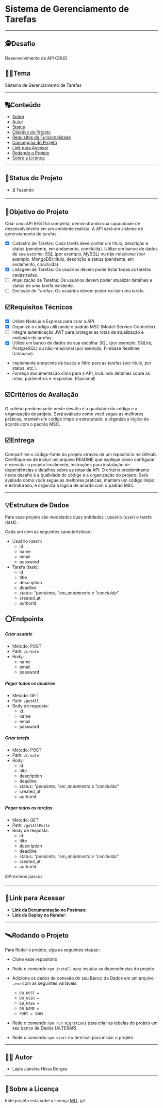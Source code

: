 # Sistema de Gerenciamento de Tarefas

---

## 🕵Desafio

Desenvolvimento de API CRUD

## 🧑‍🚀Tema

Sistema de Gerenciamento de Tarefas

---

## 🔠Conteúdo

<!--ts-->

* [Sobre](#sobre)
* [Autor](#👩🏾-autor)
* [Status](#status)
* [Objetivo do Projeto](#objetivo-do-projeto)
* [Requisitos de Funcionalidade](#requisitos-de-funcionalidade)
* [Concepção do Projeto](#concepcao-do-projeto)
* [Link para Acessar](#link-para-acessar)
* [Rodando o Projeto](#rodando-o-projeto)
* [Sobre a Licença](#sobre-a-licença)

<!--te-->

---

## 🧭Status do Projeto

- ⏳ Fazendo

---

## 🎯Objetivo do Projeto

Criar uma API RESTful completa, demonstrando sua capacidade de desenvolvimento em um ambiente realista. A API será um sistema de gerenciamento de tarefas.

- [X] Cadastro de Tarefas: Cada tarefa deve conter um título, descrição e status (pendente, em andamento, concluída).
  Utilize um banco de dados de sua escolha: SQL (por exemplo, MySQL) ou não-relacional (por exemplo, MongoDB).título, descrição e status (pendente, em andamento, concluída).
- [X] Listagem de Tarefas: Os usuários devem poder listar todas as tarefas cadastradas.
- [ ] Atualização de Tarefas: Os usuários devem poder atualizar detalhes e status de uma tarefa existente.
- [ ] Exclusão de Tarefas: Os usuários devem poder excluir uma tarefa.

## ☑️Requisitos Técnicos

- [X] Utilize Node.js e Express para criar a API.
- [X] Organize o código utilizando o padrão MSC (Model-Service-Controller).
- [ ] Integre autenticação JWT para proteger as rotas de atualização e exclusão de tarefas.
- [X] Utilize um banco de dados de sua escolha: SQL (por exemplo, SQLite, PostgreSQL) ou não-relacional (por exemplo, Firebase Realtime Database).

- Implemente endpoints de busca e filtro para as tarefas (por título, por status, etc.).
- Forneça documentação clara para a API, incluindo detalhes sobre as rotas, parâmetros e respostas. (Opcional)

## ☑️Critérios de Avaliação

O critério predominante neste desafio é a qualidade do código e a organização do projeto. Será avaliado como você segue as melhores práticas, mantém um código limpo e estruturado, e organiza a lógica de acordo com o padrão MSC.

## ☑️Entrega

Compartilhe o código-fonte do projeto através de um repositório no GitHub. Certifique-se de incluir um arquivo README que explique como configurar e executar o projeto localmente, instruções para instalação de dependências e detalhes sobre as rotas da API. O critério predominante neste desafio é a qualidade do código e a organização do projeto. Será avaliado como você segue as melhores práticas, mantém um código limpo e estruturado, e organiza a lógica de acordo com o padrão MSC.

---

## 💡Estrutura de Dados

Para esse projeto são modelados duas entidades : usuário (user) e tarefa (task).

Cada um com as seguintes características :

- Usuário (user):
  - id
  - name
  - email
  - password
- Tarefa (task):
  - id
  - title
  - description
  - deadline
  - status: *"pendente, "em_andamento e "concluída"*
  - created_at
  - authorId

## ⭕Endpoints



##### Criar usuário





* Método: POST
* Path: `/create`
* Body:
  - name
  - email
  - password

##### Pegar todos os usuários

* Método: GET
* Path: `/getAll`
* Body de resposta:
  - id
  - name
  - email
  - password


##### Criar tarefa

* Método: POST
* Path: `/create`
* Body:
  * id
  * tilte
  * description
  * deadline
  * status: *"pendente, "em_andamento e "concluída"*
  * created_at
  * authorId


##### Pegar todas as tarefas

* Método: GET
* Path: `/getAllPosts`
* Body de resposta:
  * id
  * tilte
  * description
  * deadline
  * status: *"pendente, "em_andamento e "concluída"*
  * created_at
  * authorId


☑️Próximos passos

---

## 🔗Link para Acessar

- **Link da Documentação no Postman:**
- **Link do Deploy no Render:**

---

## 🛰Rodando o Projeto

Para Rodar o projeto, siga as seguintes etapas :

- Clone esse repositório
- Rode o comando `npm install` para instalar as dependências do projeto
- Adicione os dados de conexão do seu Banco de Dados em um arquivo `.env` com as seguintes variáveis:

  * `DB_HOST = `
  * `DB_USER = `
  * `DB_PASS = `
  * `DB_NAME = `
  * `PORT = 3306`
- Rode o comando `npm run migrations` para criar as tabelas do projeto em seu banco de Dados (ALTERAR)
- Rode o comando `npm start` no terminal para iniciar o projeto

---

## 👩🏾 Autor

- Layla Janaína Hissa Borges

---

## 📝Sobre a Licença

Este projeto esta sobe a licença [MIT](./LICENSE).
git
